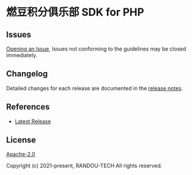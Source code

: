 # 燃豆积分俱乐部 SDK for PHP

## Issues

[Opening an Issue](https://github.com/randouDev/php-sdk/issues/new), Issues not conforming to the guidelines may be
closed immediately.

## Changelog

Detailed changes for each release are documented in the [release notes](./ChangeLog.txt).

## References

* [Latest Release](https://github.com/randouDev/php-sdk)

## License

[Apache-2.0](http://www.apache.org/licenses/LICENSE-2.0)

Copyright (c) 2021-present, RANDOU-TECH All rights reserved.